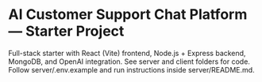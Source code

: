 # AI Customer Support Chat Platform — Starter Project

Full-stack starter with React (Vite) frontend, Node.js + Express backend, MongoDB, and OpenAI integration.
See server and client folders for code. Follow server/.env.example and run instructions inside server/README.md.
